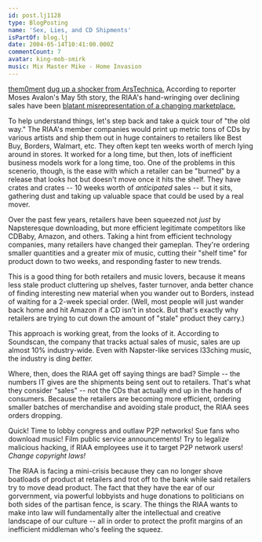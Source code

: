 ```yaml
---
id: post.lj1128
type: BlogPosting
name: 'Sex, Lies, and CD Shipments'
isPartOf: blog.lj
date: 2004-05-14T10:41:00.000Z
commentCount: 7
avatar: king-mob-smirk
music: Mix Master Mike - Home Invasion
---
```

[them0ment](https://www.livejournal.com/users/them0ment) [dug up a shocker from ArsTechnica.](http://www.livejournal.com/users/them0ment/10291.html) According to reporter Moses Avalon's May 5th story, the RIAA's hand-wringing over declining sales have been [blatant misrepresentation of a changing marketplace.](http://www.kensei-news.com/bizdev/publish/factoids_us/article_23374.shtml)

To help understand things, let's step back and take a quick tour of "the old way." The RIAA's member companies would print up metric tons of CDs by various artists and ship them out in huge containers to retailers like Best Buy, Borders, Walmart, etc. They often kept ten weeks worth of merch lying around in stores. It worked for a long time, but then, lots of inefficient business models work for a long time, too. One of the problems in this scenerio, though, is the ease with which a retailer can be "burned" by a release that looks hot but doesn't move once it hits the shelf. They have crates and crates -- 10 weeks worth of *anticipated* sales -- but it sits, gathering dust and taking up valuable space that could be used by a real mover.

Over the past few years, retailers have been squeezed not *just* by Napsteresque downloading, but more efficient legitimate competitors like CDBaby, Amazon, and others. Taking a hint from efficient technology companies, many retailers have changed their gameplan. They're ordering smaller quantities and a greater mix of music, cutting their "shelf time" for product down to two weeks, and responding faster to new trends.

This is a good thing for both retailers and music lovers, because it means less stale product cluttering up shelves, faster turnover, anda better chance of finding interesting new material when you wander out to Borders, instead of waiting for a 2-week special order. (Well, most people will just wander back home and hit Amazon if a CD isn't in stock. But that's exactly why retailers are trying to cut down the amount of "stale" product they carry.)

This approach is working great, from the looks of it. According to Soundscan, the company that tracks actual sales of music, sales are up almost 10% industry-wide. Even with Napster-like services l33ching music, the industry is ding *better.*

Where, then, does the RIAA get off saying things are bad? Simple -- the numbers IT gives are the shipments being sent out to retailers. That's what they consider "sales" -- not the CDs that actually end up in the hands of consumers. Because the retailers are becoming more efficient, ordering smaller batches of merchandise and avoiding stale product, the RIAA sees orders dropping.

Quick! Time to lobby congress and outlaw P2P networks! Sue fans who download music! Film public service announcements! Try to legalize malicious hacking, if RIAA employees use it to target P2P network users! *Change copyright laws!*

The RIAA is facing a mini-crisis because they can no longer shove boatloads of product at retailers and trot off to the bank while said retailers try to move dead product. The fact that they have the ear of our gorvernment, via powerful lobbyists and huge donations to politicians on both sides of the partisan fence, is scary. The things the RIAA wants to make into law will fundamentally alter the intellectual and creative landscape of our culture -- all in order to protect the profit margins of an inefficient middleman who's feeling the squeez.
